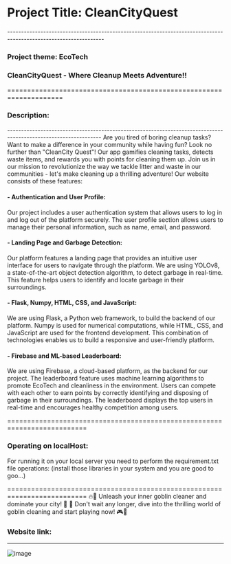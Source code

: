 <h1>Project Title: CleanCityQuest </h1>
-----------------------------------------------------------------------------------------------------------------
<h3>Project theme: EcoTech</h3>

<H3>CleanCityQuest - Where Cleanup Meets Adventure!!</H3>
====================================================================
<h3>Description:</h3>
----------------------------------------------------------------------------------------------------------------
Are you tired of boring cleanup tasks? Want to make a difference in your community while having fun? Look no further than "CleanCity Quest"! Our app gamifies cleaning tasks, detects waste items, and rewards you with points for cleaning them up. Join us in our mission to revolutionize the way we tackle litter and waste in our communities - let's make cleaning up a thrilling adventure!
Our website consists of these features:
  <h4>  - Authentication and User Profile:</h4> Our project includes a user authentication system that allows users to log in and log out of the platform securely. The user profile section allows users to manage their personal information, such as name, email, and password.
  
  <h4>  -  Landing Page and Garbage Detection:</h4> Our platform features a landing page that provides an intuitive user interface for users to navigate through the platform. We are using YOLOv8, a state-of-the-art object detection algorithm, to detect garbage in real-time. This feature helps users to identify and locate garbage in their surroundings.
  
  <h4> -  Flask, Numpy, HTML, CSS, and JavaScript:</h4> We are using Flask, a Python web framework, to build the backend of our platform. Numpy is used for numerical computations, while HTML, CSS, and JavaScript are used for the frontend development. This combination of technologies enables us to build a responsive and user-friendly platform.
  
  <h4> - Firebase and ML-based Leaderboard:</h4> We are using Firebase, a cloud-based platform, as the backend for our project. The leaderboard feature uses machine learning algorithms to promote EcoTech and cleanliness in the environment. Users can compete with each other to earn points by correctly identifying and disposing of garbage in their surroundings. The leaderboard displays the top users in real-time and encourages healthy competition among users.

==========================================================================
<h3> Operating on localHost:</h3>
For running it on your local server you need to perform the requirement.txt file operations:
(install those libraries in your system and you are good to goo...)

==========================================================================
🔥🧹 Unleash your inner goblin cleaner and dominate your city! 🌆
🧼 Don't wait any longer, dive into the thrilling world of goblin cleaning and start playing now! 🎮💪 


<H3>Website link:</H3>

----------------------------------------------------------------------------------
![image](https://github.com/abhishekkumargithub/cleancityQuest/assets/91794397/7d079c7c-e6b5-420a-a4e7-a0b191aaeedd)


